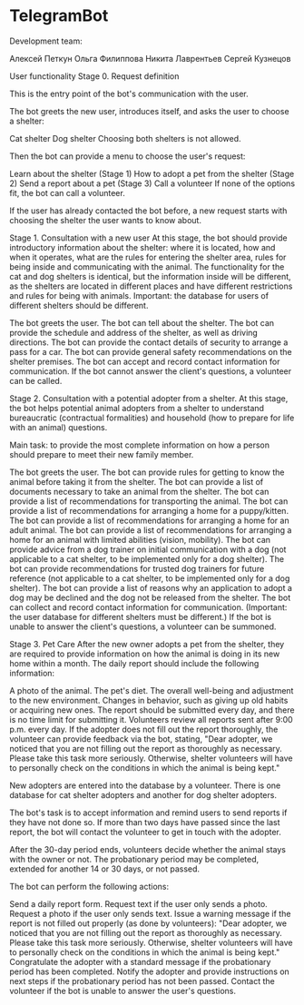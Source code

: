 # TelegramBot

Development team:

Алексей Петкун
Ольга Филиппова
Никита Лаврентьев
Сергей Кузнецов

User functionality
Stage 0. Request definition

This is the entry point of the bot's communication with the user.

The bot greets the new user, introduces itself, and asks the user to choose a shelter:

Cat shelter Dog shelter Choosing both shelters is not allowed.

Then the bot can provide a menu to choose the user's request:

Learn about the shelter (Stage 1) How to adopt a pet from the shelter (Stage 2) Send a report about a pet (Stage 3) Call a volunteer If none of the options fit, the bot can call a volunteer.

If the user has already contacted the bot before, a new request starts with choosing the shelter the user wants to know about.

Stage 1. Consultation with a new user
At this stage, the bot should provide introductory information about the shelter: where it is located, how and when it operates, what are the rules for entering the shelter area, rules for being inside and communicating with the animal. The functionality for the cat and dog shelters is identical, but the information inside will be different, as the shelters are located in different places and have different restrictions and rules for being with animals. Important: the database for users of different shelters should be different.

The bot greets the user. The bot can tell about the shelter. The bot can provide the schedule and address of the shelter, as well as driving directions. The bot can provide the contact details of security to arrange a pass for a car. The bot can provide general safety recommendations on the shelter premises. The bot can accept and record contact information for communication. If the bot cannot answer the client's questions, a volunteer can be called.

Stage 2. Consultation with a potential adopter from a shelter.
At this stage, the bot helps potential animal adopters from a shelter to understand bureaucratic (contractual formalities) and household (how to prepare for life with an animal) questions.

Main task: to provide the most complete information on how a person should prepare to meet their new family member.

The bot greets the user. The bot can provide rules for getting to know the animal before taking it from the shelter. The bot can provide a list of documents necessary to take an animal from the shelter. The bot can provide a list of recommendations for transporting the animal. The bot can provide a list of recommendations for arranging a home for a puppy/kitten. The bot can provide a list of recommendations for arranging a home for an adult animal. The bot can provide a list of recommendations for arranging a home for an animal with limited abilities (vision, mobility). The bot can provide advice from a dog trainer on initial communication with a dog (not applicable to a cat shelter, to be implemented only for a dog shelter). The bot can provide recommendations for trusted dog trainers for future reference (not applicable to a cat shelter, to be implemented only for a dog shelter). The bot can provide a list of reasons why an application to adopt a dog may be declined and the dog not be released from the shelter. The bot can collect and record contact information for communication. (Important: the user database for different shelters must be different.) If the bot is unable to answer the client's questions, a volunteer can be summoned.

Stage 3. Pet Care
After the new owner adopts a pet from the shelter, they are required to provide information on how the animal is doing in its new home within a month. The daily report should include the following information:

A photo of the animal. The pet's diet. The overall well-being and adjustment to the new environment. Changes in behavior, such as giving up old habits or acquiring new ones. The report should be submitted every day, and there is no time limit for submitting it. Volunteers review all reports sent after 9:00 p.m. every day. If the adopter does not fill out the report thoroughly, the volunteer can provide feedback via the bot, stating, "Dear adopter, we noticed that you are not filling out the report as thoroughly as necessary. Please take this task more seriously. Otherwise, shelter volunteers will have to personally check on the conditions in which the animal is being kept."

New adopters are entered into the database by a volunteer. There is one database for cat shelter adopters and another for dog shelter adopters.

The bot's task is to accept information and remind users to send reports if they have not done so. If more than two days have passed since the last report, the bot will contact the volunteer to get in touch with the adopter.

After the 30-day period ends, volunteers decide whether the animal stays with the owner or not. The probationary period may be completed, extended for another 14 or 30 days, or not passed.

The bot can perform the following actions:

Send a daily report form. Request text if the user only sends a photo. Request a photo if the user only sends text. Issue a warning message if the report is not filled out properly (as done by volunteers): "Dear adopter, we noticed that you are not filling out the report as thoroughly as necessary. Please take this task more seriously. Otherwise, shelter volunteers will have to personally check on the conditions in which the animal is being kept." Congratulate the adopter with a standard message if the probationary period has been completed. Notify the adopter and provide instructions on next steps if the probationary period has not been passed. Contact the volunteer if the bot is unable to answer the user's questions.
